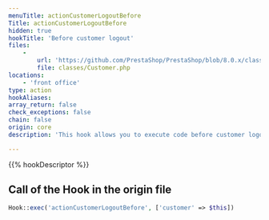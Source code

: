 ```yaml
---
menuTitle: actionCustomerLogoutBefore
Title: actionCustomerLogoutBefore
hidden: true
hookTitle: 'Before customer logout'
files:
    -
        url: 'https://github.com/PrestaShop/PrestaShop/blob/8.0.x/classes/Customer.php'
        file: classes/Customer.php
locations:
    - 'front office'
type: action
hookAliases: 
array_return: false
check_exceptions: false
chain: false
origin: core
description: 'This hook allows you to execute code before customer logout'

---
```


{{% hookDescriptor %}}

## Call of the Hook in the origin file

```php
Hook::exec('actionCustomerLogoutBefore', ['customer' => $this])
```

